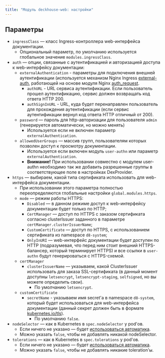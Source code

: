 ```yaml
---
title: "Модуль deckhouse-web: настройки"
---
```


## Параметры

* `ingressClass` — класс Ingress-контроллера web-интерфейса документации.
    * Опциональный параметр, по умолчанию используется глобальное значение `modules.ingressClass`.
* `auth` — опции, связанные с аутентификацией и авторизацией доступа к web-интерфейсу документации:
    * `externalAuthentication` - параметры для подключения внешней аутентификации (используется механизм Nginx Ingress [external-auth](https://kubernetes.github.io/ingress-nginx/examples/auth/external-auth/), работающей на основе модуля Nginx [auth_request](http://nginx.org/en/docs/http/ngx_http_auth_request_module.html).
         * `authURL` - URL сервиса аутентификации. Если пользователь прошел аутентификацию, сервис должен возвращать код ответа HTTP 200.
         * `authSignInURL` - URL, куда будет перенаправлен пользователь для прохождения аутентификации (если сервис аутентификации вернул код ответа HTTP отличный от 200).
    * `password` — пароль для http-авторизации для пользователя `admin` (генерируется автоматически, но можно менять)
         * Используется если не включен параметр `externalAuthentication`.
    * `allowedUserGroups` — массив групп, пользователям которых позволен доступ к просмотру документации.
         * Используется если включен модуль `user-authn` или параметр `externalAuthentication`.
         * **Внимание!** При использовании совместно с модулем user-authn необходимо так же добавить разрешенные группы в соответствующее поле в настройках DexProvider.
* `https` — выбираем, какой типа сертификата использовать для web-интерфейса документации.
    * При использовании этого параметра полностью переопределяются глобальные настройки `global.modules.https`.
    * `mode` — режим работы HTTPS:
        * `Disabled` — в данном режиме доступ к web-интерфейсу документации будет только по HTTP;
        * `CertManager` — доступ по HTTPS с заказом сертификата согласно clusterIssuer заданного в параметре `certManager.clusterIssuerName`;
        * `CustomCertificate` — доступ по HTTPS, с использованием сертификата из namespace `d8-system`;
        * `OnlyInURI` — web-интерфейс документации будет доступен по HTTP (подразумевая, что перед ним стоит внешний HTTPS-балансер, который терминирует HTTPS) и все ссылки в `user-authn` будут генерироваться с HTTPS-схемой.
    * `certManager`
      * `clusterIssuerName` — указываем, какой ClusterIssuer использовать для заказа SSL-сертификата (в данный момент доступны `letsencrypt`, `letsencrypt-staging`, `selfsigned`, но вы можете определить свои).
        * По умолчанию `letsencrypt`.
    * `customCertificate`
      * `secretName` - указываем имя secret'а в namespace `d8-system`, который будет использоваться для web-интерфейса документации (данный секрет должен быть в формате [kubernetes.io/tls](https://kubernetes.github.io/ingress-nginx/user-guide/tls/#tls-secrets)).
        * По умолчанию `false`.
* `nodeSelector` — как в Kubernetes в `spec.nodeSelector` у pod'ов.
    * Если ничего не указано — будет [использоваться автоматика](../../#выделение-узлов-под-определенный-вид-нагрузки).
    * Можно указать `false`, чтобы не добавлять никакой nodeSelector.
* `tolerations` — как в Kubernetes в `spec.tolerations` у pod'ов.
    * Если ничего не указано — будет [использоваться автоматика](../../#выделение-узлов-под-определенный-вид-нагрузки).
    * Можно указать `false`, чтобы не добавлять никакие toleration'ы.
